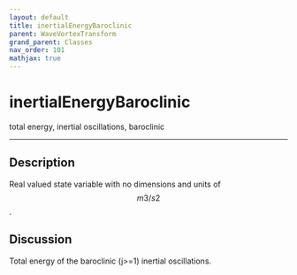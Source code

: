 ```yaml
---
layout: default
title: inertialEnergyBaroclinic
parent: WaveVortexTransform
grand_parent: Classes
nav_order: 101
mathjax: true
---
```


#  inertialEnergyBaroclinic

total energy, inertial oscillations, baroclinic


---

## Description
Real valued state variable with no dimensions and units of $$m3/s2$$.

## Discussion

Total energy of the baroclinic (j>=1) inertial oscillations.

